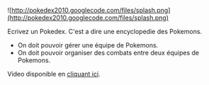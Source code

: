 ![http://pokedex2010.googlecode.com/files/splash.png](http://pokedex2010.googlecode.com/files/splash.png)

Ecrivez un Pokedex. C'est a dire une encyclopedie des Pokemons.
  * On doit pouvoir gérer une équipe de Pokemons.
  * On doit pouvoir organiser des combats entre deux équipes de Pokemons.

Video disponible en [cliquant ici](http://www.screentoaster.com/watch/stVExdRUJIR1FWR1pYX1hdVF5S/rush_epitech_rendu_pokedex).

